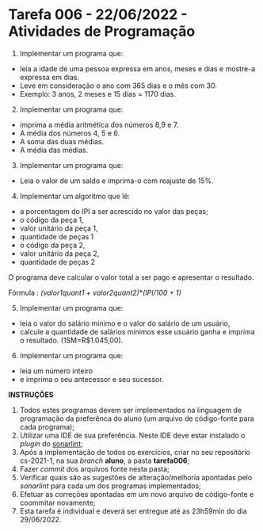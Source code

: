 # Tarefa 006 - 22/06/2022 - Atividades de Programação

1. Implementar um programa que:

- leia a idade de uma pessoa expressa em anos, meses e dias e mostre-a expressa
  em dias.
- Leve em consideração o ano com 365 dias e o mês com 30.
- Exemplo: 3 anos, 2 meses e 15 dias = 1170 dias.

2. Implementar um programa que:

- imprima a média aritmética dos números 8,9 e 7.
- A média dos números 4, 5 e 6.
- A soma das duas médias.
- A média das médias.

3. Implementar um programa que:

- Leia o valor de um saldo e imprima-o com reajuste de 15%.

4. Implementar um algoritmo que lê:

- a porcentagem do IPI a ser acrescido no valor das peças;
- o código da peça 1,
- valor unitário da peça 1,
- quantidade de peças 1
- o código da peça 2,
- valor unitário da peça 2,
- quantidade de peças 2

O programa deve calcular o valor total a ser pago e apresentar o resultado.

Fórmula : _(valor1*quant1 + valor2*quant2)_\*_(IPI/100 + 1)_

5. Implementar um
   programa que:

- leia o valor do salário mínimo e o valor do salário de um usuário,
- calcule a quantidade de salários mínimos esse usuário ganha e imprima o
  resultado. (1SM=R$1.045,00).

6. Implementar um programa que:

- leia um número inteiro
- e imprima o seu antecessor e seu sucessor.

**INSTRUÇÕES**

1. Todos estes programas devem ser implementados na linguagem de programação da
   preferênca do aluno (um arquivo de código-fonte para cada programa);
2. Utilizar uma IDE de sua preferência. Neste IDE deve estar instalado o
   _plugin_ do [sonarlint](https://www.sonarlint.org/);
3. Após a implementação de todos os exercícios, criar no seu repositório
   cs-2021-1, na sua _branch_ **aluno**, a pasta **tarefa006**;
4. Fazer _commit_ dos arquivos fonte nesta pasta;
5. Verificar quais são as sugestões de alteração/melhoria apontadas pelo
   _sonarlint_ para cada um dos programas implementados;
6. Efetuar as correções apontadas em um novo arquivo de código-fonte e coommitar
   novamente;
7. Esta tarefa é individual e deverá ser entregue até as 23h59min do dia
   29/06/2022.
